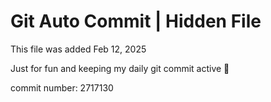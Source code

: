 # Git Auto Commit | Hidden File

This file was added Feb 12, 2025

Just for fun and keeping my daily git commit active 🤪

commit number: 2717130

